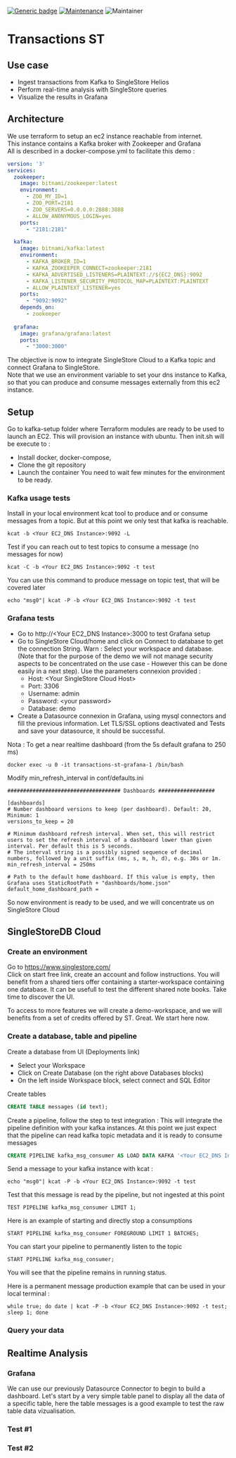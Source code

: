 [![Generic badge](https://img.shields.io/badge/Version-1.0-<COLOR>.svg)](https://shields.io/)
[![Maintenance](https://img.shields.io/badge/Maintained%3F-yes-green.svg)](https://GitHub.com/Naereen/StrapDown.js/graphs/commit-activity)
![Maintainer](https://img.shields.io/badge/maintainer-raphael.chir@gmail.com-blue)

# Transactions ST
## Use case
- Ingest transactions from Kafka to SingleStore Helios
- Perform real-time analysis with SingleStore queries
- Visualize the results in Grafana
## Architecture
We use terraform to setup an ec2 instance reachable from internet.  
This instance contains a Kafka broker with Zookeeper and Grafana  
All is described in a docker-compose.yml to facilitate this demo : 
```yml
version: '3'
services:
  zookeeper:
    image: bitnami/zookeeper:latest
    environment:
      - ZOO_MY_ID=1
      - ZOO_PORT=2181
      - ZOO_SERVERS=0.0.0.0:2888:3888
      - ALLOW_ANONYMOUS_LOGIN=yes
    ports:
      - "2181:2181"

  kafka:
    image: bitnami/kafka:latest
    environment:
      - KAFKA_BROKER_ID=1
      - KAFKA_ZOOKEEPER_CONNECT=zookeeper:2181
      - KAFKA_ADVERTISED_LISTENERS=PLAINTEXT://${EC2_DNS}:9092
      - KAFKA_LISTENER_SECURITY_PROTOCOL_MAP=PLAINTEXT:PLAINTEXT
      - ALLOW_PLAINTEXT_LISTENER=yes
    ports:
      - "9092:9092"
    depends_on:
      - zookeeper
  
  grafana:
    image: grafana/grafana:latest
    ports:
      - "3000:3000"
```
The objective is now to integrate SingleStore Cloud to a Kafka topic and connect Grafana to SingleStore.  
Note that we use an environment variable to set your dns instance to Kafka, so that you can produce and consume messages externally from this ec2 instance.
## Setup
Go to kafka-setup folder where Terraform modules are ready to be used to launch an EC2. This will provision an instance with ubuntu.
Then init.sh will be execute to : 
- Install docker, docker-compose, 
- Clone the git repository 
- Launch the container
You need to wait few minutes for the environment to be ready. 

### Kafka usage tests
Install in your local environment kcat tool to produce and or consume messages from a topic.
But at this point we only test that kafka is reachable.
```
kcat -b <Your EC2_DNS Instance>:9092 -L
```
Test if you can reach out to test topics to consume a message (no messages for now)
```
kcat -C -b <Your EC2_DNS Instance>:9092 -t test
```
You can use this command to produce message on topic test, that will be covered later
```
echo "msg0"| kcat -P -b <Your EC2_DNS Instance>:9092 -t test
```
### Grafana tests

- Go to http://\<Your EC2_DNS Instance>:3000 to test Grafana setup
- Go to SingleStore Cloud/home and click on Connect to database to get the connection String. Warn : Select your workspace and database. (Note that for the purpose of the demo we will not manage security aspects to be concentrated on the use case - However this can be done easily in a next step). Use the parameters connexion provided :  
  - Host: \<Your SingleStore Cloud Host>
  - Port: 3306
  - Username: admin 
  - Password: \<your password>   
  - Database: demo
- Create a Datasource connexion in Grafana, using mysql connectors and fill the previous information. Let TLS/SSL options deactivated and Tests and save your datasource, it should be successful.

Nota : To get a near realtime dashboard (from the 5s default grafana to 250 ms)
```
docker exec -u 0 -it transactions-st-grafana-1 /bin/bash
```
Modify min_refresh_interval in conf/defaults.ini
```
#################################### Dashboards ##################

[dashboards]                                                                   
# Number dashboard versions to keep (per dashboard). Default: 20, Minimum: 1
versions_to_keep = 20
                                        
# Minimum dashboard refresh interval. When set, this will restrict users to set the refresh interval of a dashboard lower than given interval. Per default this is 5 seconds.
# The interval string is a possibly signed sequence of decimal numbers, followed by a unit suffix (ms, s, m, h, d), e.g. 30s or 1m.
min_refresh_interval = 250ms                                          
                      
# Path to the default home dashboard. If this value is empty, then Grafana uses StaticRootPath + "dashboards/home.json"
default_home_dashboard_path =     
```       
So now environment is ready to be used, and we will concentrate us on SingleStore Cloud

## SingleStoreDB Cloud
### Create an environment
Go to https://www.singlestore.com/  
Click on start free link, create an account and follow instructions.
You will benefit from a shared tiers offer containing a starter-workspace containing one database. It can be usefull to test the different shared note books. Take time to discover the UI.

To access to more features we will create a demo-workspace, and we will benefits from a set of credits offered by ST. Great. We start here now.

### Create a database, table and pipeline

Create a database from UI (Deployments link)
- Select your Workspace
- Click on Create Database (on the right above Databases blocks)
- On the left inside Workspace block, select connect and SQL Editor

Create tables
```sql
CREATE TABLE messages (id text);
```

Create a pipeline, follow the step to test integration :
This will integrate the pipeline definition with your kafka instances. At this point we just expect that the pipeline can read kafka topic metadata and it is ready to consume messages
```sql
CREATE PIPELINE kafka_msg_consumer AS LOAD DATA KAFKA '<Your EC2_DNS Instance>/test' INTO TABLE messages;
```
Send a message to your kafka instance with kcat : 
```
echo "msg0"| kcat -P -b <Your EC2_DNS Instance>:9092 -t test
```
Test that this message is read by the pipeline, but not ingested at this point
```
TEST PIPELINE kafka_msg_consumer LIMIT 1;
```
Here is an example of starting and directly stop a consumptions
```
START PIPELINE kafka_msg_consumer FOREGROUND LIMIT 1 BATCHES;
```
You can start your pipeline to permanently listen to the topic
```
START PIPELINE kafka_msg_consumer;
```
You will see that the pipeline remains in running status.

Here is a permanent message production example that can be used in your local terminal : 
```
while true; do date | kcat -P -b <Your EC2_DNS Instance>:9092 -t test; sleep 1; done
```

### Query your data
## Realtime Analysis
### Grafana
We can use our previously Datasource Connector to begin to build a dashboard.
Let's start by a very simple table panel to display all the data of a specific table, here the table messages is a good example to test the raw table data vizualisation.
### Test #1
### Test #2
